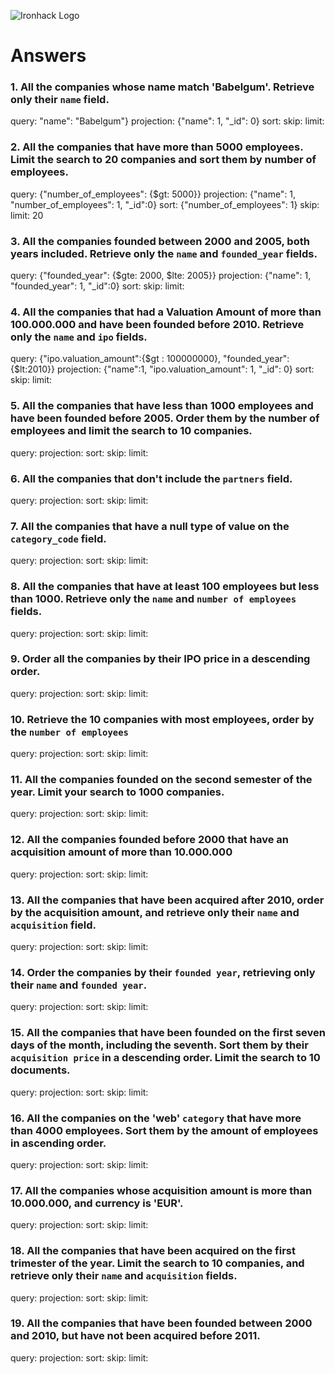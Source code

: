 ![Ironhack Logo](https://i.imgur.com/1QgrNNw.png)

# Answers

### 1. All the companies whose name match 'Babelgum'. Retrieve only their `name` field.

query: "name": "Babelgum"}
projection: {"name": 1, "_id": 0}
sort:
skip:
limit:


### 2. All the companies that have more than 5000 employees. Limit the search to 20 companies and sort them by **number of employees**.

query: {"number_of_employees": {$gt: 5000}}
projection: {"name": 1, "number_of_employees": 1, "_id":0}
sort: {"number_of_employees": 1}
skip: 
limit: 20

### 3. All the companies founded between 2000 and 2005, both years included. Retrieve only the `name` and `founded_year` fields.

query: {"founded_year": {$gte: 2000, $lte: 2005}}
projection: {"name": 1, "founded_year": 1, "_id":0}
sort:
skip:
limit:

### 4. All the companies that had a Valuation Amount of more than 100.000.000 and have been founded before 2010. Retrieve only the `name` and `ipo` fields.

query: {"ipo.valuation_amount":{$gt : 100000000}, "founded_year":{$lt:2010}}
projection: {"name":1, "ipo.valuation_amount": 1, "_id": 0}
sort:
skip:
limit:

### 5. All the companies that have less than 1000 employees and have been founded before 2005. Order them by the number of employees and limit the search to 10 companies.

query: 
projection:
sort:
skip:
limit:

### 6. All the companies that don't include the `partners` field.

query: 
projection:
sort:
skip:
limit:

### 7. All the companies that have a null type of value on the `category_code` field.

query: 
projection:
sort:
skip:
limit:

### 8. All the companies that have at least 100 employees but less than 1000. Retrieve only the `name` and `number of employees` fields.

query: 
projection:
sort:
skip:
limit:

### 9. Order all the companies by their IPO price in a descending order.

query: 
projection:
sort:
skip:
limit:

### 10. Retrieve the 10 companies with most employees, order by the `number of employees`

query: 
projection:
sort:
skip:
limit:

### 11. All the companies founded on the second semester of the year. Limit your search to 1000 companies.

query: 
projection:
sort:
skip:
limit:

### 12. All the companies founded before 2000 that have an acquisition amount of more than 10.000.000

query: 
projection:
sort:
skip:
limit:

### 13. All the companies that have been acquired after 2010, order by the acquisition amount, and retrieve only their `name` and `acquisition` field.

query: 
projection:
sort:
skip:
limit:

### 14. Order the companies by their `founded year`, retrieving only their `name` and `founded year`.

query: 
projection:
sort:
skip:
limit:

### 15. All the companies that have been founded on the first seven days of the month, including the seventh. Sort them by their `acquisition price` in a descending order. Limit the search to 10 documents.

query: 
projection:
sort:
skip:
limit:

### 16. All the companies on the 'web' `category` that have more than 4000 employees. Sort them by the amount of employees in ascending order.

query: 
projection:
sort:
skip:
limit:

### 17. All the companies whose acquisition amount is more than 10.000.000, and currency is 'EUR'.

query: 
projection:
sort:
skip:
limit:

### 18. All the companies that have been acquired on the first trimester of the year. Limit the search to 10 companies, and retrieve only their `name` and `acquisition` fields.

query: 
projection:
sort:
skip:
limit:

### 19. All the companies that have been founded between 2000 and 2010, but have not been acquired before 2011.

query: 
projection:
sort:
skip:
limit:
